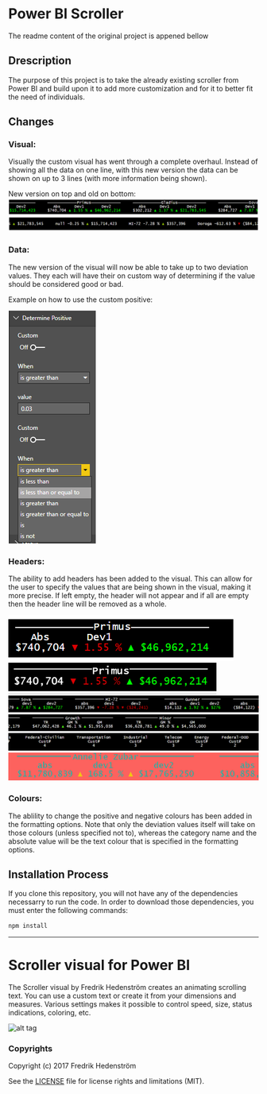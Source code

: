 # Power BI Scroller
The readme content of the original project is appened bellow

## Drescription
The purpose of this project is to take the already existing scroller from Power BI and build upon it to add more customization and for it to better fit the need of individuals. 

## Changes
### Visual:
Visually the custom visual has went through a complete overhaul. Instead of showing all the data on one line, with this new version the data can be shown on up to 3 lines (with more information being shown). 

New version on top and old on bottom:
![Comparison of visuals](./assets/visualComparison.PNG)

### Data: 
The new version of the visual will now be able to take up to two deviation values. They each will have their on custom way of determining if the value should be considered good or bad.

Example on how to use the custom positive:

![Example of how to use custom positive](./assets/customPositive.PNG)

### Headers:
The ability to add headers has been added to the visual. This can allow for the user to specify the values that are being shown in the visual, making it more precise. If left empty, the header will not appear and if all are empty then the header line will be removed as a whole.

![Example of headers](./assets/twoHeaders.PNG)
![Example of headers](./assets/noHeaders.png)
![FormatingExamples](./assets/formattingExamples.png)

### Colours:
The ablility to change the positive and negative colours has been added in the formatting options. Note that only the deviation values itself will take on those colours (unless specified not to), whereas the category name and the absolute value will be the text colour that is specified in the formatting options.

## Installation Process
If you clone this repository, you will not have any of the dependencies necessarry to run the code. In order to download those dependencies, you must enter the following commands:

```bash
npm install 
```
________________________________________________________________________________________________________________________________________
# Scroller visual for Power BI

The Scroller visual by Fredrik Hedenström creates an animating scrolling text. You can use a custom text or create it from your dimensions and measures. Various settings makes it possible to control speed, size, status indications, coloring, etc.

![alt tag](screenshot.png)


### Copyrights

Copyright (c) 2017 Fredrik Hedenström

See the [LICENSE](/LICENSE) file for license rights and limitations (MIT). 
